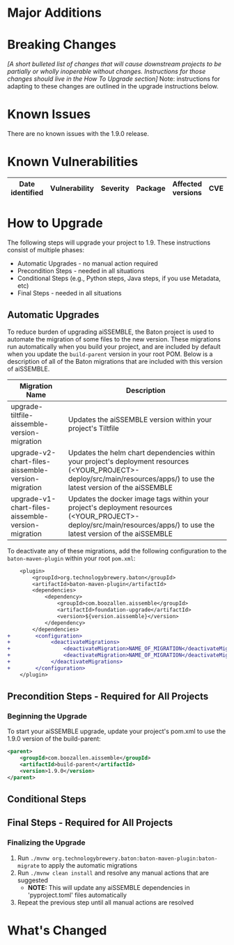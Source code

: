 # Major Additions

# Breaking Changes
_[A short bulleted list of changes that will cause downstream projects to be partially or wholly inoperable without changes. Instructions for those changes should live in the How To Upgrade section]_
Note: instructions for adapting to these changes are outlined in the upgrade instructions below.

# Known Issues
There are no known issues with the 1.9.0 release.

# Known Vulnerabilities
| Date<br/>identified | Vulnerability | Severity | Package | Affected <br/>versions | CVE | Fixed <br/>in |
|---------------------|---------------|----------|---------|------------------------|-----|---------------|

# How to Upgrade
The following steps will upgrade your project to 1.9. These instructions consist of multiple phases:
- Automatic Upgrades - no manual action required
- Precondition Steps - needed in all situations
- Conditional Steps (e.g., Python steps, Java steps, if you use Metadata, etc)
- Final Steps - needed in all situations

## Automatic Upgrades
To reduce burden of upgrading aiSSEMBLE, the Baton project is used to automate the migration of some files to the new version.  These migrations run automatically when you build your project, and are included by default when you update the `build-parent` version in your root POM.  Below is a description of all of the Baton migrations that are included with this version of aiSSEMBLE.

| Migration Name                                             | Description                                                                                                                                                                |
|------------------------------------------------------------|----------------------------------------------------------------------------------------------------------------------------------------------------------------------------|
| upgrade-tiltfile-aissemble-version-migration               | Updates the aiSSEMBLE version within your project's Tiltfile                                                                                                               |
| upgrade-v2-chart-files-aissemble-version-migration         | Updates the helm chart dependencies within your project's deployment resources (<YOUR_PROJECT>-deploy/src/main/resources/apps/) to use the latest version of the aiSSEMBLE |
| upgrade-v1-chart-files-aissemble-version-migration         | Updates the docker image tags within your project's deployment resources (<YOUR_PROJECT>-deploy/src/main/resources/apps/) to use the latest version of the aiSSEMBLE       |

To deactivate any of these migrations, add the following configuration to the `baton-maven-plugin` within your root `pom.xml`:

```diff
    <plugin>
        <groupId>org.technologybrewery.baton</groupId>
        <artifactId>baton-maven-plugin</artifactId>
        <dependencies>
            <dependency>
                <groupId>com.boozallen.aissemble</groupId>
                <artifactId>foundation-upgrade</artifactId>
                <version>${version.aissemble}</version>
            </dependency>
        </dependencies>
+        <configuration>
+             <deactivateMigrations>
+                 <deactivateMigration>NAME_OF_MIGRATION</deactivateMigration>
+                 <deactivateMigration>NAME_OF_MIGRATION</deactivateMigration>
+             </deactivateMigrations>
+        </configuration>
    </plugin>
```

## Precondition Steps - Required for All Projects

### Beginning the Upgrade
To start your aiSSEMBLE upgrade, update your project's pom.xml to use the 1.9.0 version of the build-parent:
   ```xml
   <parent>
       <groupId>com.boozallen.aissemble</groupId>
       <artifactId>build-parent</artifactId>
       <version>1.9.0</version>
   </parent>
   ```

## Conditional Steps


## Final Steps - Required for All Projects
### Finalizing the Upgrade
1. Run `./mvnw org.technologybrewery.baton:baton-maven-plugin:baton-migrate` to apply the automatic migrations
1. Run `./mvnw clean install` and resolve any manual actions that are suggested
    - **NOTE:** This will update any aiSSEMBLE dependencies in 'pyproject.toml' files automatically
1. Repeat the previous step until all manual actions are resolved

# What's Changed
